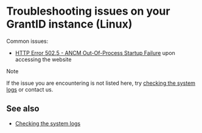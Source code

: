 ﻿# Troubleshooting issues on your GrantID instance (Linux)

Common issues:

* [HTTP Error 502.5 - ANCM Out-Of-Process Startup Failure](502-5.md) upon accessing the website

> [!NOTE]
> If the issue you are encountering is not listed here, try [checking the system logs](check-logs.md) or contact us.

## See also

* [Checking the system logs](check-logs.md)

